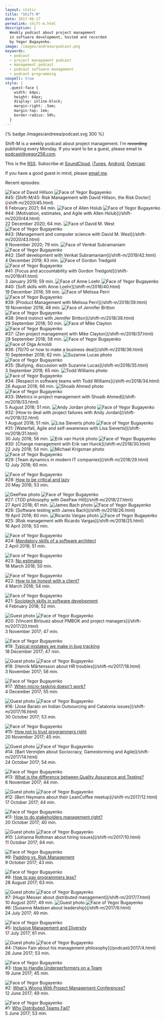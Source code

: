 ```yaml
---
layout: static
title: "Shift-M"
date: 2017-06-17
permalink: shift-m.html
description: |
  Weekly podcast about project management
  in software development, hosted and recorded
  by Yegor Bugayenko.
image: /images/andreea/podcast.png
keywords:
  - podcast
  - project management podcast
  - management podcast
  - podcast software management
  - podcast programming
nospell: true
style: |
  .guest-face {
    width: 64px;
    height: 64px;
    display: inline-block;
    margin-right: .5em;
    margin-top: 1em;
    border-radius: 50%;
  }
---
```


{% badge /images/andreea/podcast.svg 300 %}

Shift-M is a weekly podcast about project management. I'm <del>recording</del> publishing
every Monday. If you want to be a guest, please email to
[podcast@yegor256.com](mailto:podcast@yegor256.com).

<!--
If you just
want to join and say a few words, come into this
[Telegram group](https://t.me/joinchat/AAAAAEJFMRzsRTRxM3ec6A).
-->

This is the [RSS](http://feeds.soundcloud.com/users/soundcloud:users:92341909/sounds.rss).
Subscribe at
[SoundCloud](https://soundcloud.com/yegor256),
[iTunes](https://itunes.apple.com/us/podcast/yegor256-podcast/id1150826721),
[Android](http://subscribeonandroid.com/feeds.soundcloud.com/users/soundcloud:users:92341909/sounds.rss),
[Overcast](https://overcast.fm/itunes1150826721/yegor256-podcast).

If you have a good guest in mind, please [email me](mailto:podcast@yegor256.com).

<!-- Already recorded but not yet published episodes: -->

Recent episodes:

<img src="/images/shift-m/david-hillson.png" class="guest-face" alt="Face of David Hillson"/>
<img src="/images/face-256x256.jpg" class="guest-face" alt="Face of Yegor Bugayenko"/><br/>
&#35;45: [Shift-M/45: Risk Management with David Hillson, the Risk Doctor](/shift-m/2020/45.html)<br/>
6 February 2021; 64 min.

<img src="/images/shift-m/allen-holub.png" class="guest-face" alt="Face of Allen Holub"/>
<img src="/images/face-256x256.jpg" class="guest-face" alt="Face of Yegor Bugayenko"/><br/>
&#35;44: [Motivation, estimates, and Agile with Allen Holub](/shift-m/2020/44.html)<br/>
22 December 2020; 64 min.

<img src="/images/shift-m/david-west.png" class="guest-face" alt="Face of David M. West"/>
<img src="/images/face-256x256.jpg" class="guest-face" alt="Face of Yegor Bugayenko"/><br/>
&#35;43: [Management and computer science with David M. West](/shift-m/2020/43.html)<br/>
8 November 2020; 79 min.

<img src="/images/shift-m/venkat-subramaniam.png" class="guest-face" alt="Face of Venkat Subramaniam"/>
<img src="/images/face-256x256.jpg" class="guest-face" alt="Face of Yegor Bugayenko"/><br/>
&#35;42: [Self development with Venkat Subramaniam](/shift-m/2019/42.html)<br/>
4 December 2019; 63 min.

<img src="/images/shift-m/gordon-tredgold.png" class="guest-face" alt="Face of Gordon Tredgold"/>
<img src="/images/face-256x256.jpg" class="guest-face" alt="Face of Yegor Bugayenko"/><br/>
&#35;41: [Focus and accountability with Gordon Tredgold](/shift-m/2019/41.html)<br/>
3 January 2019; 59 min.

<img src="/images/shift-m/anne-loehr.png" class="guest-face" alt="Face of Anne Loehr"/>
<img src="/images/face-256x256.jpg" class="guest-face" alt="Face of Yegor Bugayenko"/><br/>
&#35;40: [Soft skills with Anne Loehr](/shift-m/2018/40.html)<br/>
19 December 2018; 59 min.

<img src="/images/shift-m/melissa-perri.png" class="guest-face" alt="Face of Melissa Perri"/>
<img src="/images/face-256x256.jpg" class="guest-face" alt="Face of Yegor Bugayenko"/><br/>
&#35;39: [Product Management with Melissa Perri](/shift-m/2018/39.html)<br/>
19 November 2018; 48 min.

<img src="/images/shift-m/jennifer-britton.png" class="guest-face" alt="Face of Jennifer Britton"/>
<img src="/images/face-256x256.jpg" class="guest-face" alt="Face of Yegor Bugayenko"/><br/>
&#35;38: [Herd instinct with Jennifer Britton](/shift-m/2018/38.html)<br/>
29 September 2018; 50 min.

<img src="/images/shift-m/mike-clayton.png" class="guest-face" alt="Face of Mike Clayton"/>
<img src="/images/face-256x256.jpg" class="guest-face" alt="Face of Yegor Bugayenko"/><br/>
&#35;37: [Zen project management with Mike Clayton](/shift-m/2018/37.html)<br/>
29 September 2018; 58 min.

<img src="/images/face-256x256.jpg" class="guest-face" alt="Face of Yegor Bugayenko"/>
<img src="/images/shift-m/olga-arnoldi.png" class="guest-face" alt="Face of Olga Arnoldi"/><br/>
&#35;36: [70/70 or how to make a business deal](/shift-m/2018/36.html)<br/>
10 September 2018; 62 min.

<img src="/images/shift-m/suzanne-lucas.png" class="guest-face" alt="Suzanne Lucas photo"/>
<img src="/images/face-256x256.jpg" class="guest-face" alt="Face of Yegor Bugayenko"/><br/>
&#35;35: [Bullying, discussion with Suzanne Lucas](/shift-m/2018/35.html)<br/>
3 September 2018; 65 min.

<img src="/images/shift-m/todd-williams.png" class="guest-face" alt="Todd Williams photo"/>
<img src="/images/face-256x256.jpg" class="guest-face" alt="Face of Yegor Bugayenko"/><br/>
&#35;34: [Respect in software teams with Todd Williams](/shift-m/2018/34.html)<br/>
26 August 2018; 66 min.

<img src="/images/shift-m/shoaib-ahmed.png" class="guest-face" alt="Shoaib Ahmed photo"/>
<img src="/images/face-256x256.jpg" class="guest-face" alt="Face of Yegor Bugayenko"/><br/>
&#35;33: [Metrics in project management with Shoaib Ahmed](/shift-m/2018/33.html)<br/>
5 August 2018; 51 min.

<img src="/images/shift-m/andy-jordan.png" class="guest-face" alt="Andy Jordan photo"/>
<img src="/images/face-256x256.jpg" class="guest-face" alt="Face of Yegor Bugayenko"/><br/>
&#35;32: [How to deal with project failures with Andy Jordan](/shift-m/2018/32.html)<br/>
1 August 2018; 51 min.

<img src="/images/shift-m/lisa-sieverts.png" class="guest-face" alt="Lisa Sieverts photo"/>
<img src="/images/face-256x256.jpg" class="guest-face" alt="Face of Yegor Bugayenko"/><br/>
&#35;31: [Waterfall, Agile and self-awareness with Lisa Sieverts](/shift-m/2018/31.html)<br/>
30 July 2018; 56 min.

<img src="/images/shift-m/erik-van-hurck.png" class="guest-face" alt="Erik van Hurck photo"/>
<img src="/images/face-256x256.jpg" class="guest-face" alt="Face of Yegor Bugayenko"/><br/>
&#35;30: [Change management with Erik van Hurck](/shift-m/2018/30.html)<br/>
22 July 2018; 54 min.

<img src="/images/shift-m/michael-krigsman.png" class="guest-face" alt="Michael Krigsman photo"/>
<img src="/images/face-256x256.jpg" class="guest-face" alt="Face of Yegor Bugayenko"/><br/>
&#35;29: [Team dynamics in modern IT companies](/shift-m/2018/29.html)<br/>
12 July 2018; 60 min.

<img src="/images/face-256x256.jpg" class="guest-face" alt="Face of Yegor Bugayenko"/><br/>
&#35;28: [How to be critical and lazy](/shift-m/2018/28.html)<br/>
20 May 2018; 53 min.

<img src="/images/shift-m/geepaw.png" class="guest-face" alt="GeePaw photo"/>
<img src="/images/face-256x256.jpg" class="guest-face" alt="Face of Yegor Bugayenko"/><br/>
&#35;27: [TDD philosophy with GeePaw Hill](/shift-m/2018/27.html)<br/>
27 April 2018; 61 min.

<img src="/images/shift-m/james-bach.png" class="guest-face" alt="James Bach photo"/>
<img src="/images/face-256x256.jpg" class="guest-face" alt="Face of Yegor Bugayenko"/><br/>
&#35;26: [Software testing with James Bach](/shift-m/2018/26.html)<br/>
19 April 2018; 60 min.

<img src="/images/shift-m/ricardo-vargas.png" class="guest-face" alt="Ricardo Vargas photo"/>
<img src="/images/face-256x256.jpg" class="guest-face" alt="Face of Yegor Bugayenko"/><br/>
&#35;25: [Risk management with Ricardo Vargas](/shift-m/2018/25.html)<br/>
16 April 2018; 53 min.

<img src="/images/face-256x256.jpg" class="guest-face" alt="Face of Yegor Bugayenko"/><br/>
&#35;24: [Mandatory skills of a software architect](/shift-m/2018/24.html)<br/>
2 April 2018; 51 min.

<img src="/images/face-256x256.jpg" class="guest-face" alt="Face of Yegor Bugayenko"/><br/>
&#35;23: [No estimates](/shift-m/2018/23.html)<br/>
18 March 2018; 50 min.

<img src="/images/face-256x256.jpg" class="guest-face" alt="Face of Yegor Bugayenko"/><br/>
&#35;22: [How to be honest with a client?](/shift-m/2018/22.html)<br/>
4 March 2018; 54 min.

<img src="/images/face-256x256.jpg" class="guest-face" alt="Face of Yegor Bugayenko"/><br/>
&#35;21: [Sociotech skills in software development](/shift-m/2018/21.html)<br/>
4 February 2018; 52 min.

<img src="/images/shift-m/vincent-birlouez.png" class="guest-face" alt="Guest photo"/>
<img src="/images/face-256x256.jpg" class="guest-face" alt="Face of Yegor Bugayenko"/><br/>
&#35;20: [Vincent Birlouez about PMBOK and project managers](/shift-m/2017/20.html)<br/>
3 November 2017; 47 min.

<img src="/images/face-256x256.jpg" class="guest-face" alt="Face of Yegor Bugayenko"/><br/>
&#35;19: [Typical mistakes we make in bug tracking](/shift-m/2017/19.html)<br/>
18 December 2017; 47 min.

<img src="/images/shift-m/henrik-martensson.png" class="guest-face" alt="Guest photo"/>
<img src="/images/face-256x256.jpg" class="guest-face" alt="Face of Yegor Bugayenko"/><br/>
&#35;18: [Henrik Mårtensson about HR troubles](/shift-m/2017/18.html)<br/>
3 November 2017; 58 min.

<img src="/images/face-256x256.jpg" class="guest-face" alt="Face of Yegor Bugayenko"/><br/>
&#35;17: [When micro-tasking doesn't work?](/shift-m/2017/17.html)<br/>
4 December 2017; 55 min.

<img src="/images/shift-m/jose-barato.png" class="guest-face" alt="Guest photo"/>
<img src="/images/face-256x256.jpg" class="guest-face" alt="Face of Yegor Bugayenko"/><br/>
&#35;16: [Jose Barato on Indian Outsourcing and Catalonia issues](/shift-m/2017/16.html)<br/>
30 October 2017; 53 min.

<img src="/images/face-256x256.jpg" class="guest-face" alt="Face of Yegor Bugayenko"/><br/>
&#35;15: [How not to trust programmers right](/shift-m/2017/15.html)<br/>
20 November 2017; 45 min.

<img src="/images/shift-m/bart-vermijlen.png" class="guest-face" alt="Guest photo"/>
<img src="/images/face-256x256.jpg" class="guest-face" alt="Face of Yegor Bugayenko"/><br/>
&#35;14: [Bart Vermijlen about Sociocracy, Gamestorming and Agile](/shift-m/2017/14.html)<br/>
24 October 2017; 54 min.

<img src="/images/face-256x256.jpg" class="guest-face" alt="Face of Yegor Bugayenko"/><br/>
&#35;13: [What is the difference between Quality Assurance and Testing?](/shift-m/2017/13.html)<br/>
6 November 2017; 44 min.

<img src="/images/shift-m/bert-heymans.png" class="guest-face" alt="Guest photo"/>
<img src="/images/face-256x256.jpg" class="guest-face" alt="Face of Yegor Bugayenko"/><br/>
&#35;12: [Bert Heymans about their LeanCoffee meetup](/shift-m/2017/12.html)<br/>
17 October 2017; 44 min.

<img src="/images/face-256x256.jpg" class="guest-face" alt="Face of Yegor Bugayenko"/><br/>
&#35;11: [How to do stakeholders management right?](/shift-m/2017/11.html)<br/>
20 October 2017; 40 min.

<img src="/images/shift-m/johanna-rothman.png" class="guest-face" alt="Guest photo"/>
<img src="/images/face-256x256.jpg" class="guest-face" alt="Face of Yegor Bugayenko"/><br/>
&#35;10: [Johanna Rothman about hiring issues](/shift-m/2017/10.html)<br/>
11 October 2017; 64 min.

<img src="/images/face-256x256.jpg" class="guest-face" alt="Face of Yegor Bugayenko"/><br/>
&#35;9: [Padding vs. Risk Management](/shift-m/2017/9.html)<br/>
9 October 2017; 43 min.

<img src="/images/face-256x256.jpg" class="guest-face" alt="Face of Yegor Bugayenko"/><br/>
&#35;8: [How to pay programmers less?](/shift-m/2017/8.html)<br/>
28 August 2017; 63 min.

<img src="/images/shift-m/hugo-messer.png" class="guest-face" alt="Guest photo"/>
<img src="/images/face-256x256.jpg" class="guest-face" alt="Face of Yegor Bugayenko"/><br/>
&#35;7: [Hugo Messer about distributed management](/shift-m/2017/7.html)<br/>
10 August 2017; 49 min.

<img src="/images/shift-m/susanne-madsen.png" class="guest-face" alt="Guest photo"/>
<img src="/images/face-256x256.jpg" class="guest-face" alt="Face of Yegor Bugayenko"/><br/>
&#35;6: [Susanne Madsen about leadership](/shift-m/2017/6.html)<br/>
24 July 2017; 49 min.

<img src="/images/face-256x256.jpg" class="guest-face" alt="Face of Yegor Bugayenko"/><br/>
&#35;5: [Inclusive Management and Diversity](/shift-m/2017/5.html)<br/>
17 July 2017; 61 min.

<img src="/images/shift-m/yakov-fain.png" class="guest-face" alt="Guest photo"/>
<img src="/images/face-256x256.jpg" class="guest-face" alt="Face of Yegor Bugayenko"/><br/>
&#35;4: [Yakov Fain about his management philosophy](/podcast/2017/4.html)<br/>
26 June 2017; 53 min.

<img src="/images/face-256x256.jpg" class="guest-face" alt="Face of Yegor Bugayenko"/><br/>
&#35;3: [How to Handle Underperformers on a Team](/podcast/2017/3.html)<br/>
19 June 2017; 45 min.

<img src="/images/face-256x256.jpg" class="guest-face" alt="Face of Yegor Bugayenko"/><br/>
&#35;2: [What's Wrong With Project Management Conferences?](/podcast/2017/2.html)<br/>
12 June 2017; 49 min.

<img src="/images/face-256x256.jpg" class="guest-face" alt="Face of Yegor Bugayenko"/><br/>
&#35;1: [Why Distributed Teams Fail?](/podcast/2017/1.html)<br/>
5 June 2017; 53 min.

